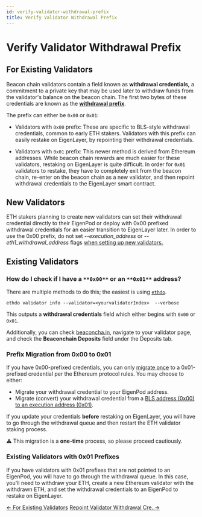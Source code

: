 ```yaml
---
id: verify-validator-withdrawal-prefix
title: Verify Validator Withdrawal Prefix
---
```


# Verify Validator Withdrawal Prefix

## For Existing Validators

Beacon chain validators contain a field known as **withdrawal credentials,** a commitment to a private key that may be used later to withdraw funds from the validator's balance on the beacon chain. The first two bytes of these credentials are known as the [**withdrawal prefix**](https://notes.ethereum.org/@launchpad/withdrawals-faq#Q-What-are-0x00-and-0x01-withdrawal-credentials-prefixes).

The prefix can either be `0x00` or `0x01`:

-   Validators with `0x00` prefix: These are specific to BLS-style withdrawal credentials, common to early ETH stakers. Validators with this prefix can easily restake on EigenLayer, by repointing their withdrawal credentials.
    

-   Validators with `0x01` prefix: This newer method is derived from Ethereum addresses. While beacon chain rewards are much easier for these validators, restaking on EigenLayer is quite difficult. In order for `0x01` validators to restake, they have to completely exit from the beacon chain, re-enter on the beacon chain as a new validator, and then repoint withdrawal credentials to the EigenLayer smart contract.

## **New Validators**

ETH stakers planning to create new validators can set their withdrawal credential directly to their EigenPod or deploy with 0x00 prefixed withdrawal credentials for an easier transition to EigenLayer later. In order to use the 0x00 prefix, do not set _--execution_address_ or _--eth1_withdrawal_address_ flags [when setting up new validators.](https://github.com/ethereum/staking-deposit-cli#commands)

## **Existing Validators**

### **How do I check if I have a** `**0x00**` **or an** `**0x01**` **address?**

There are multiple methods to do this; the easiest is using [`ethdo`](https://github.com/wealdtech/ethdo).

```
ethdo validator info --validator=<yourvalidatorIndex>  --verbose
```

This outputs a **withdrawal credentials** field which either begins with `0x00` or `0x01`.

Additionally, you can check [beaconcha.in](http://beaconcha.in/), navigate to your validator page, and check the **Beaconchain Deposits** field under the Deposits tab.

### Prefix Migration from 0x00 to 0x01

If you have 0x00-prefixed credentials, you can only [migrate once](https://notes.ethereum.org/@launchpad/withdrawals-faq#Q-Once-I-have-changed-my-credential-to-0x01-can-I-change-it-to-an-alternative-withdrawal-address) to a 0x01-prefixed credential per the Ethereum protocol rules. You may choose to either:

-   Migrate your withdrawal credential to your EigenPod address.
-   Migrate (convert) your withdrawal credential from a [BLS address (0x00) to an execution address (0x01)](https://notes.ethereum.org/@launchpad/withdrawals-guide#BLS-to-execution-with-ethdo).
    
If you update your credentials **before** restaking on EigenLayer, you will have to go through the withdrawal queue and then restart the ETH validator staking process.

:warning: This migration is a **one-time** process, so please proceed cautiously.

### Existing Validators with 0x01 Prefixes

If you have validators with 0x01 prefixes that are not pointed to an EigenPod, you will have to go through the withdrawal queue. In this case, you'll need to withdraw your ETH, create a new Ethereum validator with the withdrawn ETH, and set the withdrawal credentials to an EigenPod to restake on EigenLayer.

[← For Existing Validators](./for-existing-validators.md)    [Repoint Validator Withdrawal Cre..→](./repoint-validator-withdrawal-credentials.md)